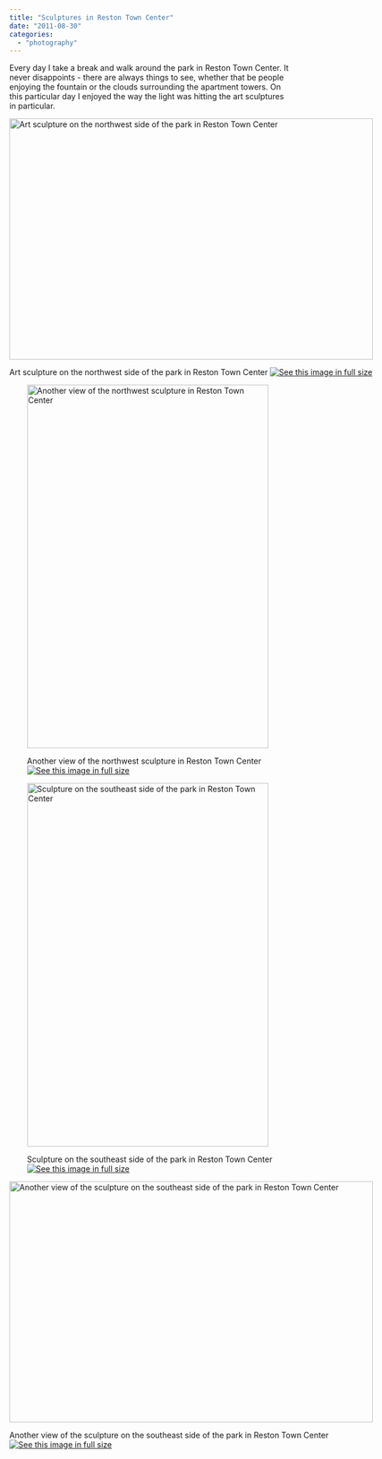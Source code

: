 ```yaml
---
title: "Sculptures in Reston Town Center"
date: "2011-08-30"
categories: 
  - "photography"
---
```

Every day I take a break and walk around the park in Reston Town Center. It never disappoints - there are always things to see, whether that be people enjoying the fountain or the clouds surrounding the apartment towers. On this particular day I enjoyed the way the light was hitting the art sculptures in particular. 

<div class='wp-caption aligncenter' style='width: 660px; margin-left: auto; margin-right: auto;'>
<img width='650px' height='431px' alt="Art sculpture on the northwest side of the park in Reston Town Center" title='Art sculpture on the northwest side of the park in Reston Town Center' src='/uploads/2011/08/27RTC/Reston_015_m.jpg'>
<p class='wp-caption-text'>Art sculpture on the northwest side of the park in Reston Town Center <a href='/uploads/2011/08/27RTC/Reston_015_l.jpg'><img alt='See this image in full size' src='/static/fs_img.jpg' /></a></p>
</div>

<div class='wp-caption aligncenter' style='width: 441px; margin-left: auto; margin-right: auto;'>
<img width='431px' height='650px' alt="Another view of the northwest sculpture in Reston Town Center" title='Another view of the northwest sculpture in Reston Town Center' src='/uploads/2011/08/27RTC/Reston_016_m.jpg'>
<p class='wp-caption-text'>Another view of the northwest sculpture in Reston Town Center <a href='/uploads/2011/08/27RTC/Reston_016_l.jpg'><img alt='See this image in full size' src='/static/fs_img.jpg' /></a></p>
</div>

<div class='wp-caption aligncenter' style='width: 441px; margin-left: auto; margin-right: auto;'>
<img width='431px' height='650px' alt="Sculpture on the southeast side of the park in Reston Town Center" title='Sculpture on the southeast side of the park in Reston Town Center' src='/uploads/2011/08/27RTC/Reston_020_m.jpg'>
<p class='wp-caption-text'>Sculpture on the southeast side of the park in Reston Town Center <a href='/uploads/2011/08/27RTC/Reston_020_l.jpg'><img alt='See this image in full size' src='/static/fs_img.jpg' /></a></p>
</div>

<div class='wp-caption aligncenter' style='width: 660px; margin-left: auto; margin-right: auto;'>
<img width='650px' height='431px' alt="Another view of the sculpture on the southeast side of the park in Reston Town Center" title='Another view of the sculpture on the southeast side of the park in Reston Town Center' src='/uploads/2011/08/27RTC/Reston_021_m.jpg'>
<p class='wp-caption-text'>Another view of the sculpture on the southeast side of the park in Reston Town Center <a href='/uploads/2011/08/27RTC/Reston_021_l.jpg'><img alt='See this image in full size' src='/static/fs_img.jpg' /></a></p>
</div>
